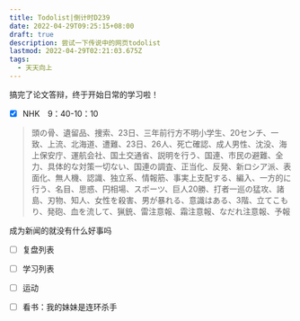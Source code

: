 ```yaml
---
title: Todolist|倒计时D239
date: 2022-04-29T09:25:15+08:00
draft: true
description: 尝试一下传说中的网页todolist
lastmod: 2022-04-29T02:21:03.675Z
tags:
  - 天天向上
---
```

搞完了论文答辩，终于开始日常的学习啦！

- [x] NHK　9：40-10：10

> 頭の骨、遺留品、捜索、23日、三年前行方不明小学生、20センチ、一致、上流、北海道、遭難、23日、26人、死亡確認、成人男性、沈没、海上保安庁、運航会社、国土交通省、説明を行う、国連、市民の避難、全力、具体的な対策一切ない、国連の調査、正当化、反発、新ロシア派、表面化、無人機、認識、独立系、情報筋、事実上支配する、編入、一方的に行う、名目、思惑、円相場、スポーツ、巨人20勝、打者一巡の猛攻、諸島、刃物、知人、女性を殺害、男が暴れる、意識はある、3階、立てこもり、発砲、血を流して、猟銃、雷注意報、霜注意報、なだれ注意報、予報

成为新闻的就没有什么好事吗

- [ ] 复盘列表
- [ ] 学习列表
- [ ] 运动
- [ ] 看书：我的妹妹是连环杀手

